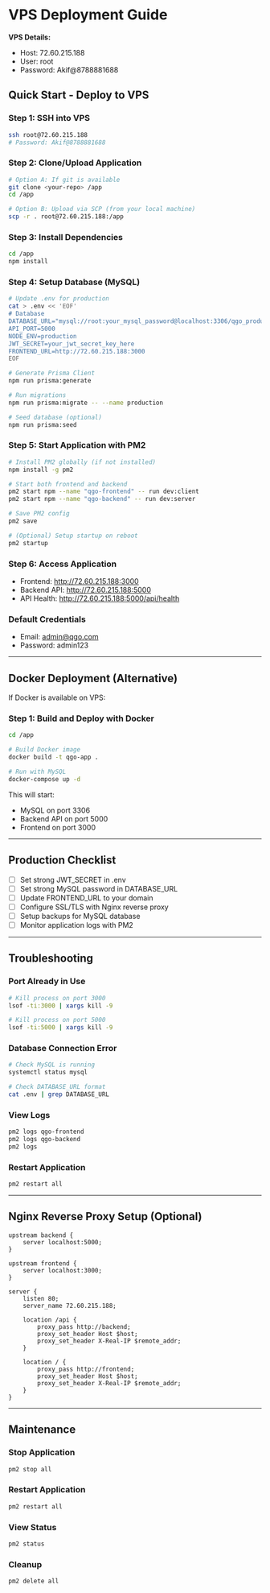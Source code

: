 # VPS Deployment Guide

**VPS Details:**
- Host: 72.60.215.188
- User: root
- Password: Akif@8788881688

## Quick Start - Deploy to VPS

### Step 1: SSH into VPS
```bash
ssh root@72.60.215.188
# Password: Akif@8788881688
```

### Step 2: Clone/Upload Application
```bash
# Option A: If git is available
git clone <your-repo> /app
cd /app

# Option B: Upload via SCP (from your local machine)
scp -r . root@72.60.215.188:/app
```

### Step 3: Install Dependencies
```bash
cd /app
npm install
```

### Step 4: Setup Database (MySQL)
```bash
# Update .env for production
cat > .env << 'EOF'
# Database
DATABASE_URL="mysql://root:your_mysql_password@localhost:3306/qgo_production"
API_PORT=5000
NODE_ENV=production
JWT_SECRET=your_jwt_secret_key_here
FRONTEND_URL=http://72.60.215.188:3000
EOF

# Generate Prisma Client
npm run prisma:generate

# Run migrations
npm run prisma:migrate -- --name production

# Seed database (optional)
npm run prisma:seed
```

### Step 5: Start Application with PM2
```bash
# Install PM2 globally (if not installed)
npm install -g pm2

# Start both frontend and backend
pm2 start npm --name "qgo-frontend" -- run dev:client
pm2 start npm --name "qgo-backend" -- run dev:server

# Save PM2 config
pm2 save

# (Optional) Setup startup on reboot
pm2 startup
```

### Step 6: Access Application
- Frontend: http://72.60.215.188:3000
- Backend API: http://72.60.215.188:5000
- API Health: http://72.60.215.188:5000/api/health

### Default Credentials
- Email: admin@qgo.com
- Password: admin123

---

## Docker Deployment (Alternative)

If Docker is available on VPS:

### Step 1: Build and Deploy with Docker
```bash
cd /app

# Build Docker image
docker build -t qgo-app .

# Run with MySQL
docker-compose up -d
```

This will start:
- MySQL on port 3306
- Backend API on port 5000
- Frontend on port 3000

---

## Production Checklist

- [ ] Set strong JWT_SECRET in .env
- [ ] Set strong MySQL password in DATABASE_URL
- [ ] Update FRONTEND_URL to your domain
- [ ] Configure SSL/TLS with Nginx reverse proxy
- [ ] Setup backups for MySQL database
- [ ] Monitor application logs with PM2

---

## Troubleshooting

### Port Already in Use
```bash
# Kill process on port 3000
lsof -ti:3000 | xargs kill -9

# Kill process on port 5000
lsof -ti:5000 | xargs kill -9
```

### Database Connection Error
```bash
# Check MySQL is running
systemctl status mysql

# Check DATABASE_URL format
cat .env | grep DATABASE_URL
```

### View Logs
```bash
pm2 logs qgo-frontend
pm2 logs qgo-backend
pm2 logs
```

### Restart Application
```bash
pm2 restart all
```

---

## Nginx Reverse Proxy Setup (Optional)

```nginx
upstream backend {
    server localhost:5000;
}

upstream frontend {
    server localhost:3000;
}

server {
    listen 80;
    server_name 72.60.215.188;

    location /api {
        proxy_pass http://backend;
        proxy_set_header Host $host;
        proxy_set_header X-Real-IP $remote_addr;
    }

    location / {
        proxy_pass http://frontend;
        proxy_set_header Host $host;
        proxy_set_header X-Real-IP $remote_addr;
    }
}
```

---

## Maintenance

### Stop Application
```bash
pm2 stop all
```

### Restart Application
```bash
pm2 restart all
```

### View Status
```bash
pm2 status
```

### Cleanup
```bash
pm2 delete all
```
